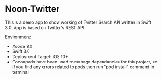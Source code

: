 # Noon-Twitter

This is a demo app to show working of Twitter Search API written in Swift 3.0. App is based on Twitter's REST API.

Environment:

- Xcode 8.0
- Swift 3.0
- Deployment Target: iOS 10+
- Cocoapods have been used to manage dependancies for this project, so if you find any errors related to pods then run 
"pod install" command in terminal.
